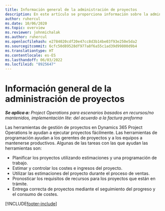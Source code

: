 ```yaml
---
title: Información general de la administración de proyectos
description: En este artículo se proporciona información sobre la administración de proyectos en Dynamics 365 Project Operations.
author: ruhercul
ms.date: 10/06/2020
ms.topic: overview
ms.reviewer: johnmichalak
ms.author: ruhercul
ms.openlocfilehash: e2784020cdf20e47cc8d3b14be03f93e250e5da2
ms.sourcegitcommit: 6cfc50d89528df977a8f6a55c1ad39d99800d9b4
ms.translationtype: HT
ms.contentlocale: es-ES
ms.lasthandoff: 06/03/2022
ms.locfileid: "8925647"
---
```

# <a name="project-management-overview"></a>Información general de la administración de proyectos

_**Se aplica a:** Project Operations para escenarios basados en recursos/no mantenidos, implementación lite: del acuerdo a la factura proforma_

Las herramientas de gestión de proyectos en Dynamics 365 Project Operations le ayudan a ejecutar proyectos fácilmente. Las herramientas de programación ayudan a los gerentes de proyectos y a los equipos a mantenerse productivos. Algunas de las tareas con las que ayudan las herramientas son:

- Planificar los proyectos utilizando estimaciones y una programación de trabajo.
- Estimar y controlar los costes e ingresos del proyecto.
- Utilizar las estimaciones del proyecto durante el proceso de ventas.
- Pronosticar los requisitos de recursos para los proyectos que están en trámite.
- Entrega correcta de proyectos mediante el seguimiento del progreso y el consumo de costes.


[!INCLUDE[footer-include](../includes/footer-banner.md)]